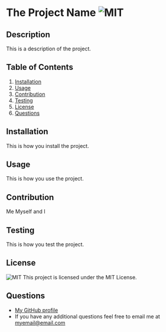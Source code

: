 
# The Project Name ![MIT](https://img.shields.io/badge/MIT-blue)

## Description

This is a description of the project.

## Table of Contents

1. [Installation](#installation)
2. [Usage](#usage)
3. [Contribution](#contribution)
4. [Testing](#testing)
5. [License](#license)
6. [Questions](#questions)

## Installation

This is how you install the project.

## Usage

This is how you use the project.

## Contribution

Me Myself and I

## Testing

This is how you test the project.

## License
![MIT](https://img.shields.io/badge/MIT-blue)
This project is licensed under the MIT License.

## Questions

- [My GitHub profile](https://github.com/andrewchall92)
- If you have any additional questions feel free to email me at myemail@email.com
